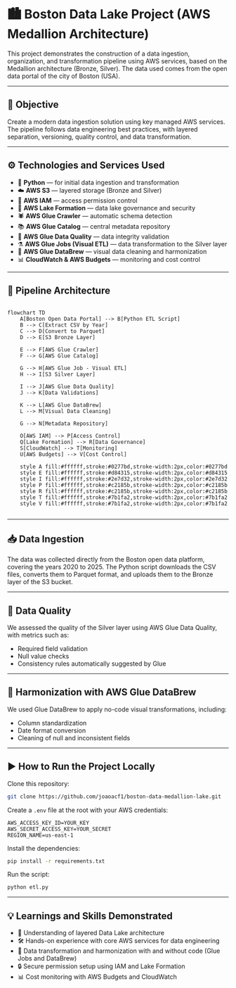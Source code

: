 # 🏙️ Boston Data Lake Project (AWS Medallion Architecture)

This project demonstrates the construction of a data ingestion, organization, and transformation pipeline using AWS services, based on the Medallion architecture (Bronze, Silver). The data used comes from the open data portal of the city of Boston (USA).

---

## 📌 Objective

Create a modern data ingestion solution using key managed AWS services. The pipeline follows data engineering best practices, with layered separation, versioning, quality control, and data transformation.

---

## ⚙️ Technologies and Services Used

- 🐍 **Python** — for initial data ingestion and transformation
- ☁️ **AWS S3** — layered storage (Bronze and Silver)
- 🔐 **AWS IAM** — access permission control
- 🧭 **AWS Lake Formation** — data lake governance and security
- 🕷 **AWS Glue Crawler** — automatic schema detection
- 📚 **AWS Glue Catalog** — central metadata repository
- 🧪 **AWS Glue Data Quality** — data integrity validation
- ⚗️ **AWS Glue Jobs (Visual ETL)** — data transformation to the Silver layer
- 🧼 **AWS Glue DataBrew** — visual data cleaning and harmonization
- 📊 **CloudWatch & AWS Budgets** — monitoring and cost control

---

## 🧱 Pipeline Architecture

```mermaid

flowchart TD
    A[Boston Open Data Portal] --> B[Python ETL Script]
    B --> C[Extract CSV by Year]
    C --> D[Convert to Parquet]
    D --> E[S3 Bronze Layer]
    
    E --> F[AWS Glue Crawler]
    F --> G[AWS Glue Catalog]
    
    G --> H[AWS Glue Job - Visual ETL]
    H --> I[S3 Silver Layer]
    
    I --> J[AWS Glue Data Quality]
    J --> K[Data Validations]
    
    K --> L[AWS Glue DataBrew]
    L --> M[Visual Data Cleaning]
    
    G --> N[Metadata Repository]
    
    O[AWS IAM] --> P[Access Control]
    Q[Lake Formation] --> R[Data Governance]
    S[CloudWatch] --> T[Monitoring]
    U[AWS Budgets] --> V[Cost Control]
    
    style A fill:#ffffff,stroke:#0277bd,stroke-width:2px,color:#0277bd
    style E fill:#ffffff,stroke:#d84315,stroke-width:2px,color:#d84315
    style I fill:#ffffff,stroke:#2e7d32,stroke-width:2px,color:#2e7d32
    style P fill:#ffffff,stroke:#c2185b,stroke-width:2px,color:#c2185b
    style R fill:#ffffff,stroke:#c2185b,stroke-width:2px,color:#c2185b
    style T fill:#ffffff,stroke:#7b1fa2,stroke-width:2px,color:#7b1fa2
    style V fill:#ffffff,stroke:#7b1fa2,stroke-width:2px,color:#7b1fa2


```

---

## 📥 Data Ingestion

The data was collected directly from the Boston open data platform, covering the years 2020 to 2025. The Python script downloads the CSV files, converts them to Parquet format, and uploads them to the Bronze layer of the S3 bucket.

---

## 🧪 Data Quality

We assessed the quality of the Silver layer using AWS Glue Data Quality, with metrics such as:

- Required field validation
- Null value checks
- Consistency rules automatically suggested by Glue

---

## 🧼 Harmonization with AWS Glue DataBrew

We used Glue DataBrew to apply no-code visual transformations, including:

- Column standardization
- Date format conversion
- Cleaning of null and inconsistent fields

---

## ▶️ How to Run the Project Locally

Clone this repository:

```bash
git clone https://github.com/joaoacf1/boston-data-medallion-lake.git
```

Create a `.env` file at the root with your AWS credentials:

```env
AWS_ACCESS_KEY_ID=YOUR_KEY
AWS_SECRET_ACCESS_KEY=YOUR_SECRET
REGION_NAME=us-east-1
```

Install the dependencies:

```bash
pip install -r requirements.txt
```

Run the script:

```bash
python etl.py
```

---

## 💡 Learnings and Skills Demonstrated

- 🧠 Understanding of layered Data Lake architecture
- 🛠️ Hands-on experience with core AWS services for data engineering
- 🧼 Data transformation and harmonization with and without code (Glue Jobs and DataBrew)
- 🔒 Secure permission setup using IAM and Lake Formation
- 📊 Cost monitoring with AWS Budgets and CloudWatch 
